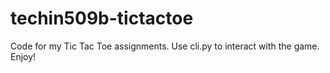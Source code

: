 # techin509b-tictactoe
Code for my Tic Tac Toe assignments.
Use cli.py to interact with the game.
Enjoy!
